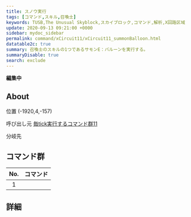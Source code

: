 ```yaml
---
title: スノウ実行
tags: [コマンド,スキル,召喚士]
keywords: TUSB,The Unusual Skyblock,スカイブロック,コマンド,解析,X回路区域
update: 2020-09-13 09:21:00 +0000
sidebar: mydoc_sidebar
permalink: command/xCircuit11/xCircuit11_summonBalloon.html
datatable2c: true
summary: 召喚士のスキルの1つであるサモンE：バルーンを実行する。
summaryDisable: true
search: exclude
---
```


**編集中**

## About

<span class="tagYellow">位置</span> (-1920,4,-157)

<span class="tagBlack">呼び出し元</span> [毎tick実行するコマンド群11]({{site.baseurl}}/command/xCircuit11/xCircuit11_command.html)

<span class="tagBlue">分岐先</span>

## コマンド群

<div class="datatable2c-begin"></div>

|No.|コマンド|
|:-:|-|
|1|

<div class="datatable2c-end"></div>

## 詳細
